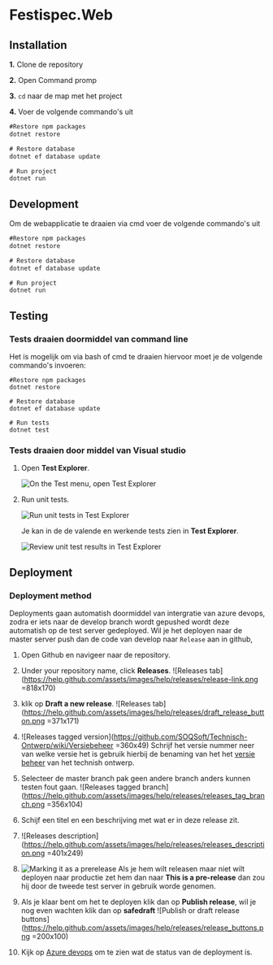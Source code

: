 
# Festispec.Web

## Installation

 **1.**  Clone de repository 
 
 **2.**  Open Command promp 
 
 **3.**  `cd` naar de map met het project 
 
 **4.** Voer de volgende commando's uit
```cmd
#Restore npm packages
dotnet restore

# Restore database
dotnet ef database update

# Run project 
dotnet run
```

## Development

Om de webapplicatie te draaien via cmd voer de volgende commando's uit
```cmd
#Restore npm packages
dotnet restore

# Restore database
dotnet ef database update

# Run project 
dotnet run
```


## Testing

### Tests draaien doormiddel van command line 
Het is mogelijk om via bash of cmd te draaien hiervoor moet je de volgende commando's invoeren: 
``` 
#Restore npm packages
dotnet restore

# Restore database
dotnet ef database update

# Run tests
dotnet test
```
### Tests draaien door middel van Visual studio
1.  Open  **Test Explorer**.
    
    ![On the Test menu, open Test Explorer](https://docs.microsoft.com/en-us/visualstudio/test/media/rununittest1.png?view=vs-2017)
    
2.  Run unit tests.
    
    ![Run unit tests in Test Explorer](https://docs.microsoft.com/en-us/visualstudio/test/media/rununittest2.png?view=vs-2017)
    
    Je kan in de de valende en werkende tests zien in  **Test Explorer**.
    
    ![Review unit test results in Test Explorer](https://docs.microsoft.com/en-us/visualstudio/test/media/rununittest3.png?view=vs-2017)


## Deployment
### Deployment method
Deployments gaan automatish doormiddel van intergratie van azure devops, zodra er iets naar de develop branch wordt gepushed wordt deze automatish op de test server gedeployed. 
Wil je het deployen naar de master server push dan de code van develop naar  ``Release`` aan in github, 


1.  Open Github en navigeer naar de repository.
    
2.  Under your repository name, click **Releases**.
![Releases tab](https://help.github.com/assets/images/help/releases/release-link.png =818x170)
    
3.  klik op **Draft a new release**.
![Releases tab](https://help.github.com/assets/images/help/releases/draft_release_button.png =371x171)

4.  ![Releases tagged version](https://github.com/SOQSoft/Technisch-Ontwerp/wiki/Versiebeheer =360x49) Schrijf het versie nummer neer van welke versie het is gebruik hierbij de benaming van het het  [versie beheer](https://git-scm.com/book/en/Git-Basics-Tagging) van het technish ontwerp.
5. Selecteer de master branch  pak geen andere branch anders kunnen testen fout gaan.
![Releases tagged branch](https://help.github.com/assets/images/help/releases/releases_tag_branch.png  =356x104)
      
6. Schijf een titel en een beschrijving met wat er in deze release zit.  
7. ![Releases description](https://help.github.com/assets/images/help/releases/releases_description.png =401x249)
8.  ![Marking it as a prerelease](/assets/images/help/releases/prerelease_checkbox.png) Als je hem wilt releasen maar niet wilt deployen naar productie zet hem dan naar **This is a pre-release** dan zou hij door de  tweede test server in gebruik worde genomen. 
9.  Als je klaar bent om het te deployen klik dan op **Publish release**, wil je nog even wachten klik dan op **safedraft**
![Publish or draft release buttons](https://help.github.com/assets/images/help/releases/release_buttons.png =200x100)
10. Kijk op [Azure devops](https://dev.azure.com/Festispec/FestispecApp/_workitems/assignedtome/) om te zien wat de status van de deployment is.
